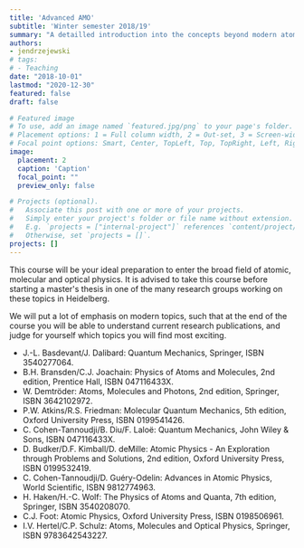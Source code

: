 ```yaml
---
title: 'Advanced AMO'
subtitle: 'Winter semester 2018/19'
summary: "A detailled introduction into the concepts beyond modern atomic, molecular and optical physics."
authors:
- jendrzejewski
# tags:
# - Teaching
date: "2018-10-01"
lastmod: "2020-12-30"
featured: false
draft: false

# Featured image
# To use, add an image named `featured.jpg/png` to your page's folder.
# Placement options: 1 = Full column width, 2 = Out-set, 3 = Screen-width
# Focal point options: Smart, Center, TopLeft, Top, TopRight, Left, Right, BottomLeft, Bottom, BottomRight
image:
  placement: 2
  caption: 'Caption'
  focal_point: ""
  preview_only: false

# Projects (optional).
#   Associate this post with one or more of your projects.
#   Simply enter your project's folder or file name without extension.
#   E.g. `projects = ["internal-project"]` references `content/project/deep-learning/index.md`.
#   Otherwise, set `projects = []`.
projects: []
---
```


This course will be your ideal preparation to enter the broad field of atomic, molecular and optical physics. It is advised to take this course before starting a master's thesis in one of the many research groups working on these topics in Heidelberg.

We will put a lot of emphasis on modern topics, such that at the end of the course you will be able to understand current research publications, and judge for yourself which topics you will find most exciting.

  - J.-L. Basdevant/J. Dalibard: Quantum Mechanics, Springer, ISBN 3540277064.
  - B.H. Bransden/C.J. Joachain: Physics of Atoms and Molecules, 2nd edition, Prentice Hall, ISBN 047116433X.
  - W. Demtröder: Atoms, Molecules and Photons, 2nd edition, Springer, ISBN 3642102972.
  - P.W. Atkins/R.S. Friedman: Molecular Quantum Mechanics, 5th edition, Oxford University Press, ISBN 0199541426.
  - C. Cohen-Tannoudji/B. Diu/F. Laloë: Quantum Mechanics, John Wiley & Sons, ISBN 047116433X.
  - D. Budker/D.F. Kimball/D. deMille: Atomic Physics - An Exploration through Problems and Solutions, 2nd edition, Oxford University Press, ISBN 0199532419.
  - C. Cohen-Tannoudji/D. Guéry-Odelin: Advances in Atomic Physics, World Scientific, ISBN 9812774963.
  - H. Haken/H.-C. Wolf: The Physics of Atoms and Quanta, 7th edition, Springer, ISBN 3540208070.
  - C.J. Foot: Atomic Physics, Oxford University Press, ISBN 0198506961.
  - I.V. Hertel/C.P. Schulz: Atoms, Molecules and Optical Physics, Springer, ISBN 9783642543227.

